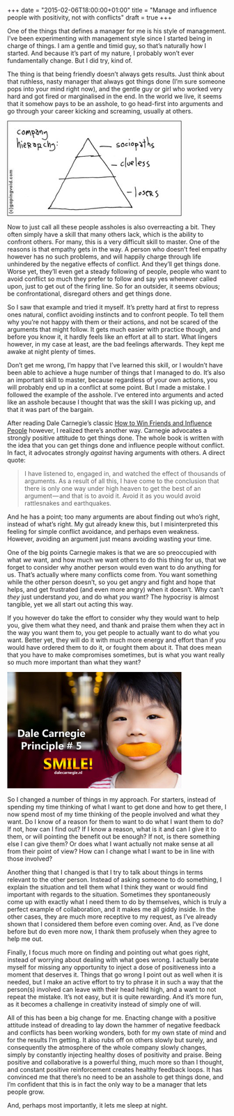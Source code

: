 +++
    date = "2015-02-06T18:00:00+01:00"
    title = "Manage and influence people with positivity, not with conflicts"
    draft = true
+++

One of the things that defines a manager for me is his style of management. I’ve been experimenting with management style since I started being in charge of things. I am a gentle and timid guy, so that’s naturally how I started. And because it’s part of my nature, I probably won’t ever fundamentally change. But I did try, kind of.

The thing is that being friendly doesn’t always gets results. Just think about that ruthless, nasty manager that always got things done (I’m sure someone pops into your mind right now), and the gentle guy or girl who worked very hard and got fired or marginalised in the end. In the world we live, it seems that it somehow pays to be an asshole, to go head-first into arguments and go through your career kicking and screaming, usually at others.

<a href="http://gapingvoid.com/2004/06/27/company-hierarchy/"><img src="/assets/hughMcLeodCompanyHierarchy.jpg" alt="Sociopaths, clueless and losers" class="center"/></a>

Now to just call all these people assholes is also overreacting a bit. They often simply have a skill that many others lack, which is the ability to confront others. For many, this is a very difficult skill to master. One of the reasons is that empathy gets in the way. A person who doesn’t feel empathy however has no such problems, and will happily charge through life unhindered by the negative effects of conflict. And they’ll get things done. Worse yet, they’ll even get a steady following of people, people who want to avoid conflict so much they prefer to follow and say yes whenever called upon, just to get out of the firing line. So for an outsider, it seems obvious; be confrontational, disregard others and get things done.

So I saw that example and tried it myself. It’s pretty hard at first to repress ones natural, conflict avoiding instincts and to confront people. To tell them why you’re not happy with them or their actions, and not be scared of the arguments that might follow. It gets much easier with practice though, and before you know it, it hardly feels like an effort at all to start. What lingers however, in my case at least, are the bad feelings afterwards. They kept me awake at night plenty of times.

Don’t get me wrong, I’m happy that I’ve learned this skill, or I wouldn’t have been able to achieve a huge number of things that I managed to do. It’s also an important skill to master, because regardless of your own actions, you will probably end up in a conflict at some point. But I made a mistake. I followed the example of the asshole. I’ve entered into arguments and acted like an asshole because I thought that was the skill I was picking up, and that it was part of the bargain.

After reading Dale Carnegie’s classic [How to Win Friends and Influence People](http://www.amazon.com/How-Win-Friends-Influence-People/dp/0671027034) however, I realized there’s another way. Carnegie advocates a strongly positive attitude to get things done. The whole book is written with the idea that you can get things done and influence people without conflict. In fact, it advocates strongly *against* having arguments with others. A direct quote: 

> I have listened to, engaged in, and watched the effect of thousands of arguments. As a result of all this, I have come to the conclusion that there is only one way under high heaven to get the best of an argument — and that is to avoid it. Avoid it as you would avoid rattlesnakes and earthquakes.

And he has a point; too many arguments are about finding out who’s right, instead of what’s right. My gut already knew this, but I misinterpreted this feeling for simple conflict avoidance, and perhaps even weakness. However, avoiding an argument just means avoiding wasting your time.

One of the big points Carnegie makes is that we are so preoccupied with what *we* want, and how much we want others to do this thing for us, that we forget to consider why another person would even want to do anything for us. That’s actually where many conflicts come from. You want something while the other person doesn’t, so you get angry and fight and hope that helps, and get frustrated (and even more angry) when it doesn’t. Why can’t *they* just understand *you*, and do what *you* want? The hypocrisy is almost tangible, yet we all start out acting this way. 

If you however do take the effort to consider why they would want to help you, give them what they need, and thank and praise them when they act in the way you want them to, you get people to actually want to do what you want. Better yet, they will do it with much more energy and effort than if you would have ordered them to do it, or fought them about it. That does mean that you have to make compromises sometimes, but is what you want really so much more important than what they want?

<a href="http://www.dalecarnegiewaynl.com/2013/02/20/dale-carnegie-wins-friends-in-a-digital-age/"><img src="/assets/CarnegiePrinciple5.jpg" alt="Smile" class="center"/></a>

So I changed a number of things in my approach. For starters, instead of spending my time thinking of what I want to get done and how to get there, I now spend most of my time thinking of the people involved and what they want. Do I know of a reason for them to want to do what I want them to do? If not, how can I find out? If I know a reason, what is it and can I give it to them, or will pointing the benefit out be enough? If not, is there something else I can give them? Or does what I want actually not make sense at all from their point of view? How can I change what I want to be in line with those involved?

Another thing that I changed is that I try to talk about things in terms relevant to the other person. Instead of asking someone to do something, I explain the situation and tell them what I think they want or would find important with regards to the situation. Sometimes they spontaneously come up with exactly what I need them to do by themselves, which is truly a perfect example of collaboration, and it makes me all giddy inside. In the other cases, they are much more receptive to my request, as I’ve already shown that I considered them before even coming over. And, as I’ve done before but do even more now, I thank them profusely when they agree to help me out.

Finally, I focus much more on finding and pointing out what goes right, instead of worrying about dealing with what goes wrong. I actually berate myself for missing any opportunity to inject a dose of positiveness into a moment that deserves it. Things that go wrong I point out as well when it is needed, but I make an active effort to try to phrase it in such a way that the person(s) involved can leave with their head held high, and a want to not repeat the mistake. It’s not easy, but it is quite rewarding. And it’s more fun, as it becomes a challenge in creativity instead of simply one of will.

All of this has been a big change for me. Enacting change with a positive attitude instead of dreading to lay down the hammer of negative feedback and conflicts has been working wonders, both for my own state of mind and for the results I’m getting. It also rubs off on others slowly but surely, and consequently the atmosphere of the whole company slowly changes, simply by constantly injecting healthy doses of positivity and praise. Being positive and collaborative is a powerful thing, much more so than I thought, and constant positive reinforcement creates healthy feedback loops. It has convinced me that there’s no need to be an asshole to get things done, and I’m confident that this is in fact the only way to be a manager that lets people grow.

And, perhaps most importantly, it lets me sleep at night.
